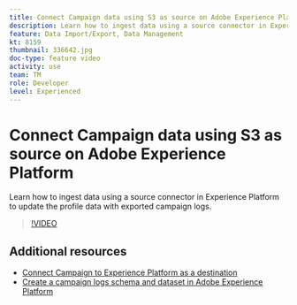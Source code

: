 ```yaml
---
title: Connect Campaign data using S3 as source on Adobe Experience Platform
description: Learn how to ingest data using a source connector in Experience Platform to update the profile data with exported campaign logs.
feature: Data Import/Export, Data Management
kt: 8159
thumbnail: 336642.jpg
doc-type: feature video
activity: use
team: TM
role: Developer
level: Experienced
---
```


# Connect Campaign data using S3 as source on Adobe Experience Platform

Learn how to ingest data using a source connector in Experience Platform to update the profile data with exported campaign logs.

>[!VIDEO](https://video.tv.adobe.com/v/336642?quality=12)

## Additional resources

* [Connect Campaign to Experience Platform as a destination](/help/tutorial-integrate-with-experience-platform/connect-campaign-to-experience-platform-as-destination.md)
* [Create a campaign logs schema and dataset in Adobe Experience Platform](/help/tutorial-integrate-with-experience-platform/create-a-campaign-logs-schema-and-dataset-in-experience-platform.md)
  